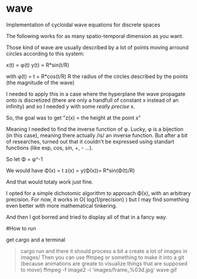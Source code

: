 # wave
Implementation of cycloidal wave equations for discrete spaces

The following works for as many spatio-temporal dimension as you want.

Those kind of wave are usually described by a lot of points moving arround circles according to this system:

x(t) = φ(t)
y(t) = R*sin(t/R)

with φ(t) = t + R*cos(t/R)
R the radius of the circles described by the points (the magnitude of the wave)

I needed to apply this in a case where the hyperplane the wave propagate onto is discretized
(there are only a handfull of constant x instead of an infinity) and so I needed y with some *really precise* x.

So, the goal was to get "z(x) = the height at the point x"

Meaning I needed to find the inverse function of φ.
Lucky, φ is a bijection (in this case), meaning there actually /is/ an inverse function.
But after a bit of researches, turned out that it couldn't be expressed using standart functions
(like exp, cos, sin, +, - ...).

So let Φ = φ^-1

We would have
Φ(x) = t
z(x) = y(Φ(x))=  R*sin(Φ(t)/R)

And that would totaly work just fine.

I opted for a simple dichotomic algorithm to approach Φ(x), with an arbitrary precision.
For now, it works in O( log(1/precision) ) but I may find something even better with more mathematical tinkering.

And then I got borred and tried to display all of that in a fancy way.


#How to run

get cargo and a terminal
>cargo run
and there it should process a bit a create a lot of images in images/
Then you can use ffmpeg or something to make it into a git
(because animations are greate to visualize things that are supposed to *move*)
> ffmpeg -f image2 -i 'images/frame_%03d.jpg' wave.gif 
